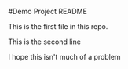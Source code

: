 #Demo Project README

This is the first file in this repo.

This is the second line

I hope this isn't much of a problem
